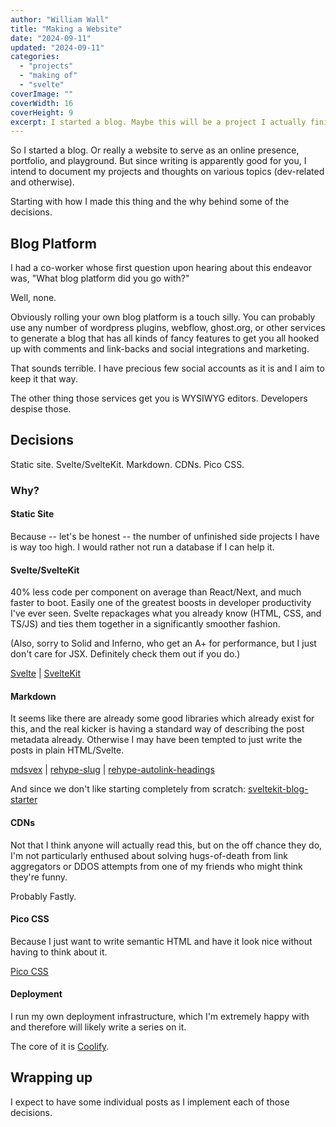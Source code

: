 ```yaml
---
author: "William Wall"
title: "Making a Website"
date: "2024-09-11"
updated: "2024-09-11"
categories:
  - "projects"
  - "making of"
  - "svelte"
coverImage: ""
coverWidth: 16
coverHeight: 9
excerpt: I started a blog. Maybe this will be a project I actually finish?
---
```


So I started a blog. Or really a website to serve as an online presence, portfolio,
and playground. But since writing is apparently good for you, I intend to document
my projects and thoughts on various topics (dev-related and otherwise).

Starting with how I made this thing and the why behind some of the decisions.

## Blog Platform

I had a co-worker whose first question upon hearing about this endeavor was,
"What blog platform did you go with?"

Well, none.

Obviously rolling your own blog platform is a touch silly. You can probably use
any number of wordpress plugins, webflow, ghost.org, or other services to generate 
a blog that has all kinds of fancy features to get you all hooked up with comments
and link-backs and social integrations and marketing.

That sounds terrible. I have precious few social accounts as it is and I aim to
keep it that way.

The other thing those services get you is WYSIWYG editors. Developers despise
those.

## Decisions

Static site. Svelte/SvelteKit. Markdown. CDNs. Pico CSS.

### Why?

#### Static Site

Because -- let's be honest -- the number of unfinished side projects I have is
way too high. I would rather not run a database if I can help it.

#### Svelte/SvelteKit

40% less code per component on average than React/Next, and much faster to boot.
Easily one of the greatest boosts in developer productivity I've ever seen.
Svelte repackages what you already know (HTML, CSS, and TS/JS) and ties them
together in a significantly smoother fashion.

(Also, sorry to Solid and Inferno, who get an A+ for performance, but I just
don't care for JSX. Definitely check them out if you do.)

[Svelte](https://svelte.dev) |
[SvelteKit](https://kit.svelte.dev)

#### Markdown

It seems like there are already some good libraries which already exist for this,
and the real kicker is having a standard way of describing the post metadata already.
Otherwise I may have been tempted to just write the posts in plain HTML/Svelte.

[mdsvex](https://mdsvex.com) |
[rehype-slug](https://github.com/rehypejs/rehype-slug) |
[rehype-autolink-headings](https://github.com/rehypejs/rehype-autolink-headings)

And since we don't like starting completely from scratch:
[sveltekit-blog-starter](https://github.com/josh-collinsworth/sveltekit-blog-starter)

#### CDNs

Not that I think anyone will actually read this, but on the off chance they do,
I'm not particularly enthused about solving hugs-of-death from link aggregators
or DDOS attempts from one of my friends who might think they're funny.

Probably Fastly.

#### Pico CSS

Because I just want to write semantic HTML and have it look nice without having
to think about it.

[Pico CSS](https://picocss.com)

#### Deployment

I run my own deployment infrastructure, which I'm extremely happy with and
therefore will likely write a series on it.

The core of it is [Coolify](https://coolify.io).

## Wrapping up

I expect to have some individual posts as I implement each of those decisions.

